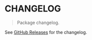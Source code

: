 # CHANGELOG

> Package changelog.

See [GitHub Releases](https://github.com/stdlib-js/constants-float32-exponent-mask/releases) for the changelog.